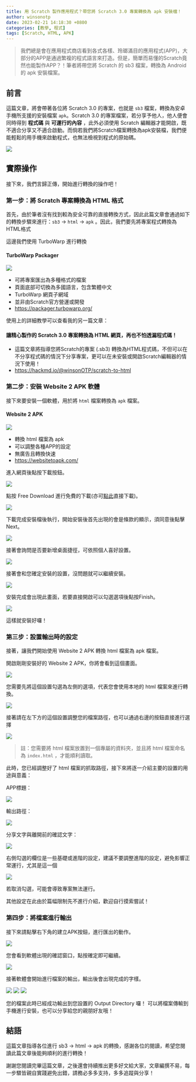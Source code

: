 ```yaml
---
title: 用 Scratch 製作應用程式？帶您將 Scratch 3.0 專案轉換為 apk 安裝檔！
author: winsonotp
date: 2023-02-21 14:18:30 +0800
categories: [教學, 程式]
tags: [Scratch, HTML, APK]
---
```


> 我們總是會在應用程式商店看到各式各樣、玲瑯滿目的應用程式(APP)，大部分的APP是通過繁複的程式語言來打造。但是，簡單而易懂的Scratch竟然也能製作APP？！筆者將帶您將 Scratch 的 sb3 檔案，轉換為 Android 的 apk 安裝檔案。

## 前言
這篇文章，將會帶著各位將 Scratch 3.0 的專案，也就是 `sb3` 檔案，轉換為安卓手機所支援的安裝檔案 `apk`。Scratch 3.0 的專案檔案，若分享予他人，他人便會同時得到 **程式碼** 與 **可運行的內容** ，此外必須使用 Scratch 編輯器才能開啟，既不適合分享又不適合啟動。而倘若我們將Scratch檔案轉換為apk安裝檔，我們便能輕鬆的用手機來啟動程式，也無法檢視到程式的原始碼。

![](https://i.imgur.com/N5yH70n.png)

## 實際操作
接下來，我們言歸正傳，開始進行轉換的操作吧！

### 第一步：將 Scratch 專案轉換為 HTML 格式
首先，由於筆者沒有找到較為安全可靠的直接轉換方式，因此此篇文章會通過如下的轉換步驟來進行：`sb3` -> `html` -> `apk` 。因此，我們要先將專案程式轉換為HTML格式

這邊我們使用 TurboWarp 進行轉換
#### TurboWarp Packager

![](https://i.imgur.com/OuIJYVX.png)

- 可將專案匯出為多種格式的檔案
- 頁面底部可切換為多國語言，包含繁體中文
- TurboWarp 網頁子網域
- 並非由Scratch官方營運或開發
- https://packager.turbowarp.org/

使用上的詳細教學可以查看我的另一篇文章：

#### 讓精心製作的 Scratch 3.0 專案轉換為 HTML 網頁，再也不怕透漏程式碼！
- 這篇文章將指導您將Scratch的專案 (.sb3) 轉換為HTML程式碼，不但可以在不分享程式碼的情況下分享專案，更可以在未安裝或開啟Scratch編輯器的情況下使用！
- https://hackmd.io/@winsonOTP/scratch-to-html

### 第二步：安裝 Website 2 APK 軟體
接下來要安裝一個軟體，用於將 `html` 檔案轉換為 `apk` 檔案。

#### Website 2 APK
![](https://i.imgur.com/3Oq8TY6.png)
- 轉換 html 檔案為 apk
- 可以調整各種APP的設定
- 無廣告且轉換快速
- https://websitetoapk.com/

進入網頁後點按下載按鈕。

![](https://i.imgur.com/x4Mi5EH.png)

點按 Free Download 進行免費的下載(亦可[點此](https://github.com/praveshagrawal/Website-2-APK-Builder/releases/download/v5.1.0.1/Website.2.APK.Builder.v5.1.0.1.Installer.exe)直接下載)。

![](https://i.imgur.com/bQksema.png)

下載完成安裝檔後執行，開始安裝後首先出現的會是條款的顯示，須同意後點擊 Next。

![](https://i.imgur.com/HV9su2V.png)

接著會詢問是否要新增桌面捷徑，可依照個人喜好設置。

![](https://i.imgur.com/2uHtrQf.png)

接著會和您確定安裝的設置，沒問題就可以繼續安裝。

![](https://i.imgur.com/N3i1Ysb.png)

安裝完成會出現此畫面，若要直接開啟可以勾選選項後點按Finish。

![](https://i.imgur.com/Oth4IZv.png)

這樣就安裝好囉！

### 第三步：設置輸出時的設定
接著，讓我們開始使用 Website 2 APK 轉換 html 檔案為 apk 檔案。

開啟剛剛安裝好的 Website 2 APK，你將會看到這個畫面。

![](https://i.imgur.com/xxLvMgC.png)

您需要先將這個設置勾選為左側的選項，代表您會使用本地的 html 檔案來進行轉換。

![](https://i.imgur.com/GQm9g6q.png)

接著請在左下方的這個設置調整您的檔案路徑，也可以通過右邊的按鈕直接進行選擇

![](https://i.imgur.com/zXrWQZN.png)

> 註：您需要將 html 檔案放置到一個專屬的資料夾，並且將 html 檔案命名為 `index.html` ，才能順利讀取。

此時，您已經調整好了 html 檔案的抓取路徑，接下來將逐一介紹主要的設置的用途與意義：

APP標題：

![](https://i.imgur.com/DNvC5yT.png)

輸出路徑：

![](https://i.imgur.com/PC6Hbl9.png)

分享文字與離開前的確認文字：

![](https://i.imgur.com/UURqEiA.png)

右側勾選的欄位是一些基礎或進階的設定，建議不要調整進階的設定，避免影響正常運行，尤其是這一個

![](https://i.imgur.com/zNDmsHw.png)

若取消勾選，可能會導致專案無法運行。

其他設定在此由於篇幅限制先不進行介紹，歡迎自行摸索嘗試！

### 第四步：將檔案進行輸出
接下來請點擊右下角的建立APK按鈕，進行匯出的動作。

![](https://i.imgur.com/9AXue2Q.png)

您會看到軟體出現的確認窗口，點按確定即可繼續。

![](https://i.imgur.com/ygQt23j.png)

接著軟體會開始進行檔案的輸出，輸出後會出現完成的字樣。

![](https://i.imgur.com/FqfKXN8.png)
![](https://i.imgur.com/rVRhARS.png)
![](https://i.imgur.com/AZ1iCZz.png)

您的檔案此時已經成功輸出到您設置的 Output Directory 囉！
可以將檔案傳輸到手機進行安裝，也可以分享給您的親朋好友哦！

## 結語
這篇文章指導各位進行 sb3 -> html -> apk 的轉換，感謝各位的閱讀，希望您閱讀此篇文章後能夠順利的進行轉換！

謝謝您閱讀完畢這篇文章，之後還會持續推出更多好文給大家，文章編撰不易，每一步驟皆親自實踐避免出錯，請務必多多支持，多多追蹤與分享！
